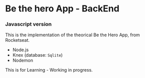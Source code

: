 
# Be the hero App - BackEnd
### Javascript version

This is the implementation of the theorical Be the Hero App, from Rocketseat.


- Node.js
- Knex (database: `Sqlite`)
- Nodemon



This is for Learning - Working in progress.